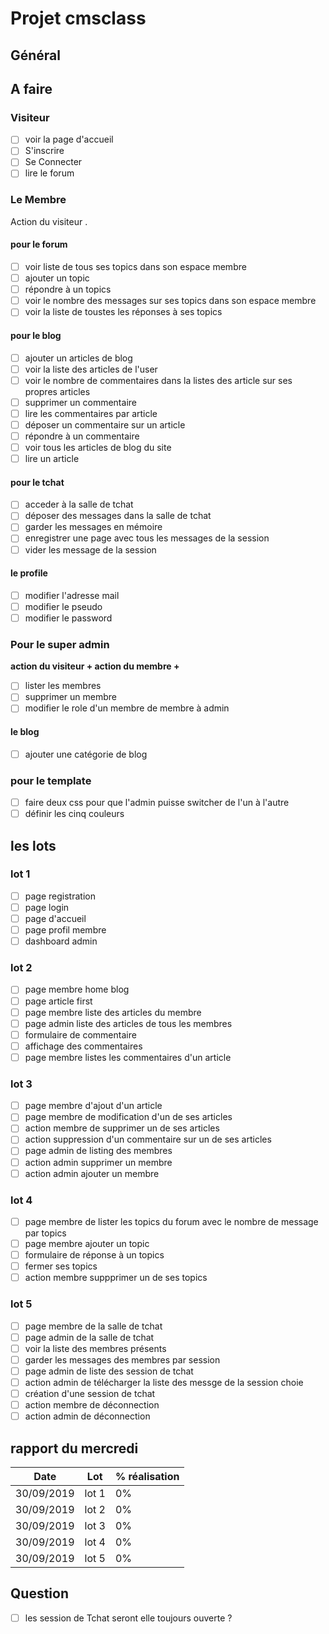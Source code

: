 # Projet cmsclass

## Général

## A faire

### Visiteur

- [ ] voir la page d'accueil
- [ ] S'inscrire
- [ ] Se Connecter
- [ ] lire le forum

### Le Membre

Action du visiteur .

#### pour le forum

- [ ] voir liste de tous ses topics dans son espace membre
- [ ] ajouter un topic
- [ ] répondre à un topics
- [ ] voir le nombre des messages sur ses topics dans son espace membre
- [ ] voir la liste de toustes les réponses à ses topics

#### pour le blog

- [ ] ajouter un articles de blog
- [ ] voir la liste des articles de l'user
- [ ] voir le nombre de commentaires dans la listes des article sur ses propres articles
- [ ] supprimer un commentaire
- [ ] lire les commentaires par article
- [ ] déposer un commentaire sur un article
- [ ] répondre à un commentaire
- [ ] voir tous les articles de blog du site
- [ ] lire un article

#### pour le tchat

- [ ] acceder à la salle de tchat
- [ ] déposer des messages dans la salle de tchat
- [ ] garder les messages en mémoire
- [ ] enregistrer une page avec tous les messages de la session
- [ ] vider les message de la session

#### le profile

- [ ] modifier l'adresse mail
- [ ] modifier le pseudo
- [ ] modifier le password

### Pour le super admin

**__action du visiteur + action du membre +__**

- [ ] lister les membres
- [ ] supprimer un membre
- [ ] modifier le role d'un membre de membre à admin

#### le blog

- [ ] ajouter une catégorie de blog

### pour le template

- [ ] faire deux css pour que l'admin puisse switcher de l'un à l'autre
- [ ] définir les cinq couleurs

## les lots

### lot 1

- [ ] page registration
- [ ] page login
- [ ] page d'accueil
- [ ] page profil membre
- [ ] dashboard admin

### lot 2

- [ ] page membre home blog
- [ ] page article first
- [ ] page membre liste des articles du membre
- [ ] page admin liste des articles de tous les membres
- [ ] formulaire de commentaire
- [ ] affichage des commentaires
- [ ] page membre listes les commentaires d'un article

### lot 3

- [ ] page membre d'ajout d'un article
- [ ] page membre de modification d'un de ses articles
- [ ] action membre de supprimer un de ses articles
- [ ] action suppression d'un commentaire sur un de ses articles
- [ ] page admin de listing des membres
- [ ] action admin supprimer un membre
- [ ] action admin ajouter un membre

### lot 4

- [ ] page membre de lister les topics du forum avec le nombre de message par topics
- [ ] page membre ajouter un topic
- [ ] formulaire de réponse à un topics
- [ ] fermer ses topics
- [ ] action membre suppprimer un de ses topics

### lot 5

- [ ] page membre de la salle de tchat
- [ ] page admin de la salle de tchat
- [ ] voir la liste des membres présents
- [ ] garder les messages des membres par session
- [ ] page admin de liste des session de tchat
- [ ] action admin de télécharger la liste des messge de la session choie
- [ ] création d'une session de tchat
- [ ] action membre de déconnection
- [ ] action admin de déconnection

## rapport du mercredi

Date | Lot | % réalisation |
------------ | ------------- | ---------- |
30/09/2019 | lot 1 | 0%|
30/09/2019 | lot 2 | 0%|
30/09/2019 | lot 3 | 0%|
30/09/2019 | lot 4 | 0%|
30/09/2019 | lot 5 | 0%|

## Question

- [ ] les session de Tchat seront elle toujours ouverte ?
